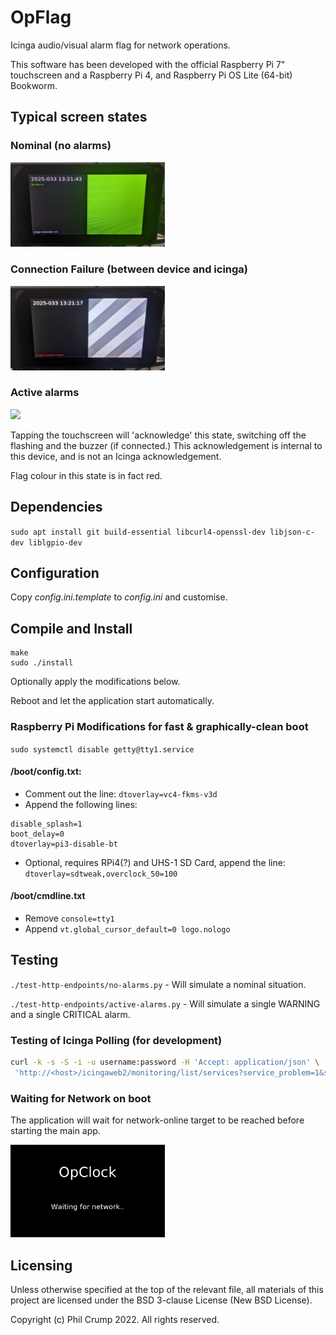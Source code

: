 # OpFlag

Icinga audio/visual alarm flag for network operations.

This software has been developed with the official Raspberry Pi 7" touchscreen and a Raspberry Pi 4, and Raspberry Pi OS Lite (64-bit) Bookworm.

## Typical screen states

### Nominal (no alarms)

<p float="center">
  <img src="/img/screen-nominal.jpg" width="49%" />
</p>

### Connection Failure (between device and icinga)

<p float="center">
  <img src="/img/screen-connectionfailure.jpg" width="49%" />
</p>

### Active alarms

<p float="center">
  <img src="/img/screen-alarms.gif" width="49%" />
</p>

Tapping the touchscreen will 'acknowledge' this state, switching off the flashing and the buzzer (if connected.) This acknowledgement is internal to this device, and is not an Icinga acknowledgement.

Flag colour in this state is in fact red.

## Dependencies

`sudo apt install git build-essential libcurl4-openssl-dev libjson-c-dev liblgpio-dev`

## Configuration

Copy _config.ini.template_ to _config.ini_ and customise.

## Compile and Install 

```
make
sudo ./install
```

Optionally apply the modifications below.

Reboot and let the application start automatically.

### Raspberry Pi Modifications for fast & graphically-clean boot

`sudo systemctl disable getty@tty1.service`

#### /boot/config.txt:

* Comment out the line: `dtoverlay=vc4-fkms-v3d`
* Append the following lines:
```
disable_splash=1
boot_delay=0
dtoverlay=pi3-disable-bt
```
* Optional, requires RPi4(?) and UHS-1 SD Card, append the line: `dtoverlay=sdtweak,overclock_50=100`

#### /boot/cmdline.txt

* Remove `console=tty1`
* Append `vt.global_cursor_default=0 logo.nologo`

## Testing

`./test-http-endpoints/no-alarms.py` - Will simulate a nominal situation.

`./test-http-endpoints/active-alarms.py` - Will simulate a single WARNING and a single CRITICAL alarm.

### Testing of Icinga Polling (for development)

```bash
curl -k -s -S -i -u username:password -H 'Accept: application/json' \
 'http://<host>/icingaweb2/monitoring/list/services?service_problem=1&service_notifications_enabled=1&service_acknowledged=0&limit=10&sort=service_last_state_change'
```

### Waiting for Network on boot

The application will wait for network-online target to be reached before starting the main app.

<p float="left">
  <img src="/img/waitfornetwork.png" width="49%" />
</p>


## Licensing

Unless otherwise specified at the top of the relevant file, all materials of this project are licensed under the BSD 3-clause License (New BSD License).

Copyright (c) Phil Crump 2022. All rights reserved.
